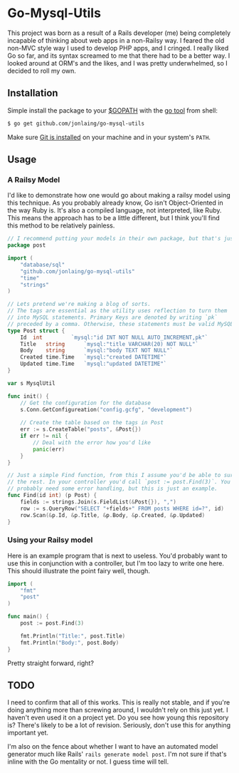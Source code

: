 # Go-Mysql-Utils

This project was born as a result of a Rails developer (me) being completely incapable of thinking about web apps in a non-Railsy way. I feared the old non-MVC style way I used to develop PHP apps, and I cringed. I really liked Go so far, and its syntax screamed to me that there had to be a better way. I looked around at ORM's and the likes, and I was pretty underwhelmed, so I decided to roll my own.

## Installation

Simple install the package to your [$GOPATH](http://code.google.com/p/go-wiki/wiki/GOPATH "GOPATH") with the [go tool](http://golang.org/cmd/go/ "go command") from shell:
```bash
$ go get github.com/jonlaing/go-mysql-utils
```
Make sure [Git is installed](http://git-scm.com/downloads) on your machine and in your system's `PATH`.

## Usage

### A Railsy Model

I'd like to demonstrate how one would go about making a railsy model using this technique. As you probably already know, Go isn't Object-Oriented in the way Ruby is. It's also a compiled language, not interpreted, like Ruby. This means the approach has to be a little different, but I think you'll find this method to be relatively painless.

```go
// I recommend putting your models in their own package, but that's just me
package post

import (
	"database/sql"
	"github.com/jonlaing/go-mysql-utils"
	"time"
	"strings"
)

// Lets pretend we're making a blog of sorts.
// The tags are essential as the utility uses reflection to turn them
// into MySQL statements. Primary Keys are denoted by writing `pk` 
// preceded by a comma. Otherwise, these statements must be valid MySQL.
type Post struct {
	Id	int 		`mysql:"id INT NOT NULL AUTO_INCREMENT,pk"`
	Title 	string 		`mysql:"title VARCHAR(20) NOT NULL"`
	Body 	string 		`mysql:"body TEXT NOT NULL"`
	Created time.Time 	`mysql:"created DATETIME"`
	Updated time.Time 	`mysql:"updated DATETIME"`
}

var s MysqlUtil

func init() {
	// Get the configuration for the database
	s.Conn.GetConfigureation("config.gcfg", "development")	
	
	// Create the table based on the tags in Post
	err := s.CreateTable("posts", &Post{})
	if err != nil {
		// Deal with the error how you'd like
		panic(err)
	}
}

// Just a simple Find function, from this I assume you'd be able to surmise
// the rest. In your controller you'd call `post := post.Find(3)`. You'd also
// probably need some error handling, but this is just an example.
func Find(id int) (p Post) {
	fields := strings.Join(s.FieldList(&Post{}), ",")
	row := s.QueryRow("SELECT "+fields+" FROM posts WHERE id=?", id)
	row.Scan(&p.Id, &p.Title, &p.Body, &p.Created, &p.Updated)
}
```

### Using your Railsy model

Here is an example program that is next to useless. You'd probably want to use this in conjunction with a controller, but I'm too lazy to write one here. This should illustrate the point fairy well, though.

```go
import (
	"fmt"
	"post"
)

func main() {
	post := post.Find(3)

	fmt.Println("Title:", post.Title)
	fmt.Println("Body:", post.Body)
}
```

Pretty straight forward, right?

## TODO

I need to confirm that all of this works. This is really not stable, and if you're doing anything more than screwing around, I wouldn't rely on this just yet. I haven't even used it on a project yet. Do you see how young this repository is? There's likely to be a lot of revision. Seriously, don't use this for anything important yet.

I'm also on the fence about whether I want to have an automated model generator much like Rails' `rails generate model post`. I'm not sure if that's inline with the Go mentality or not. I guess time will tell.
